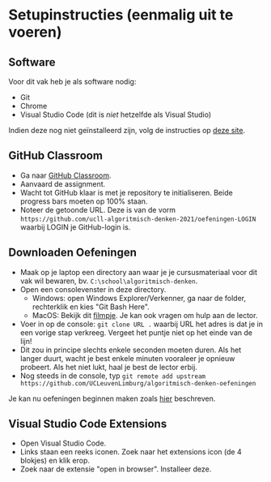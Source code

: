 # Setupinstructies (eenmalig uit te voeren)

## Software

Voor dit vak heb je als software nodig:

* Git
* Chrome
* Visual Studio Code (dit is *niet* hetzelfde als Visual Studio)

Indien deze nog niet geïnstalleerd zijn, volg de instructies op [deze site](https://ucleuvenlimburg.github.io/software/).

## GitHub Classroom

* Ga naar [GitHub Classroom](https://classroom.github.com/a/YT4zM8bn).
* Aanvaard de assignment.
* Wacht tot GitHub klaar is met je repository te initialiseren. Beide progress bars moeten op 100% staan.
* Noteer de getoonde URL. Deze is van de vorm `https://github.com/ucll-algoritmisch-denken-2021/oefeningen-LOGIN` waarbij LOGIN je GitHub-login is.

## Downloaden Oefeningen

* Maak op je laptop een directory aan waar je je cursusmateriaal voor dit vak wil bewaren, bv. `C:\school\algoritmisch-denken`.
* Open een consolevenster in deze directory.
  * Windows: open Windows Explorer/Verkenner, ga naar de folder, rechterklik en kies "Git Bash Here".
  * MacOS: Bekijk dit [filmpje](https://www.youtube.com/watch?v=xsCCgITrrWI). Je kan ook vragen om hulp aan de lector.
* Voer in op de console: `git clone URL .` waarbij URL het adres is dat je in een vorige stap verkreeg. Vergeet het puntje niet op het einde van de lijn!
* Dit zou in principe slechts enkele seconden moeten duren. Als het langer duurt, wacht je best enkele minuten vooraleer je opnieuw probeert. Als het niet lukt, haal je best de lector erbij.
* Nog steeds in de console, typ `git remote add upstream https://github.com/UCLeuvenLimburg/algoritmisch-denken-oefeningen`

Je kan nu oefeningen beginnen maken zoals [hier](usage.md) beschreven.

## Visual Studio Code Extensions

* Open Visual Studio Code.
* Links staan een reeks iconen. Zoek naar het extensions icon (de 4 blokjes) en klik erop.
* Zoek naar de extensie "open in browser". Installeer deze.

